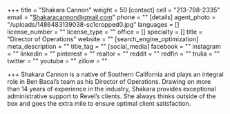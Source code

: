 +++
title = "Shakara Cannon"
weight = 50
[contact]
cell = "213-798-2335"
email = "Shakaracannon@gmail.com"
phone = ""
[details]
agent_photo = "/uploads/1486483139038-sc1cropped0.jpg"
languages = []
license_number = ""
license_type = ""
office = []
specialty = []
title = "Director of Operations"
website = ""
[search_engine_optimization]
meta_description = ""
title_tag = ""
[social_media]
facebook = ""
instagram = ""
linkedin = ""
pinterest = ""
realtor = ""
reddit = ""
redfin = ""
trulia = ""
twitter = ""
youtube = ""
zillow = ""

+++
Shakara Cannon is a native of Southern California and plays an integral role in Ben Bacal’s team as his Director of Operations. Drawing on more than 14 years of experience in the industry, Shakara provides exceptional administrative support to Revel’s clients. She always thinks outside of the box and goes the extra mile to ensure optimal client satisfaction.